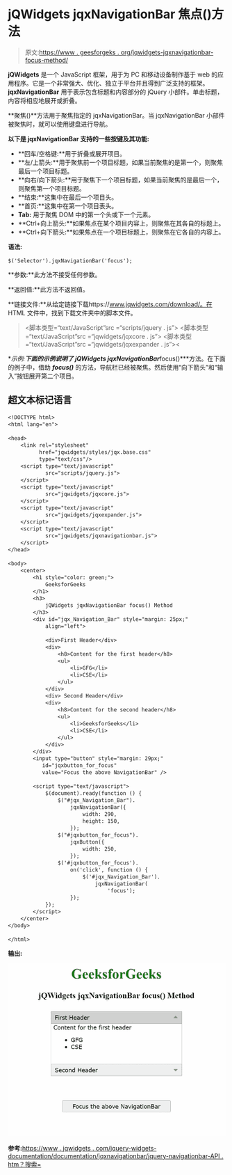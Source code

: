# jQWidgets jqxNavigationBar 焦点()方法

> 原文:[https://www . geesforgeks . org/jqwidgets-jqxnavigationbar-focus-method/](https://www.geeksforgeeks.org/jqwidgets-jqxnavigationbar-focus-method/)

**jQWidgets** 是一个 JavaScript 框架，用于为 PC 和移动设备制作基于 web 的应用程序。它是一个非常强大、优化、独立于平台并且得到广泛支持的框架。 **jqxNavigationBar** 用于表示包含标题和内容部分的 jQuery 小部件。单击标题，内容将相应地展开或折叠。

**聚焦()**方法用于聚焦指定的 jqxNavigationBar。当 jqxNavigationBar 小部件被聚焦时，就可以使用键盘进行导航。

**以下是 jqxNavigationBar 支持的一些按键及其功能:**

*   **回车/空格键:**用于折叠或展开项目。
*   **左/上箭头:**用于聚焦前一个项目标题，如果当前聚焦的是第一个，则聚焦最后一个项目标题。
*   **向右/向下箭头:**用于聚焦下一个项目标题，如果当前聚焦的是最后一个，则聚焦第一个项目标题。
*   **结束:**这集中在最后一个项目头。
*   **首页:**这集中在第一个项目表头。
*   **Tab:** 用于聚焦 DOM 中的第一个头或下一个元素。
*   **Ctrl+向上箭头:**如果焦点在某个项目内容上，则聚焦在其各自的标题上。
*   **Ctrl+向下箭头:**如果焦点在一个项目标题上，则聚焦在它各自的内容上。

**语法:**

```
$('Selector').jqxNavigationBar('focus');
```

**参数:**此方法不接受任何参数。

**返回值:**此方法不返回值。

**链接文件:**从给定链接下载https://www.jqwidgets.com/download/。在 HTML 文件中，找到下载文件夹中的脚本文件。

> <link rel="”stylesheet”" href="”jqwidgets/styles/jqx.base.css”" type="”text/css”">
> <脚本类型=“text/JavaScript”src =“scripts/jquery . js”></脚本>
> <脚本类型=“text/JavaScript”src =“jqwidgets/jqxcore . js”></脚本>
> <脚本类型=“text/JavaScript”src =“jqwidgets/jqxexpander . js”><

**示例:**下面的示例说明了 jQWidgets jqxNavigationBar***focus()***方法。在下面的例子中，借助 ***focus()*** 的方法，导航栏已经被聚焦。然后使用“向下箭头”和“输入”按钮展开第二个项目。

## 超文本标记语言

```
<!DOCTYPE html>
<html lang="en">

<head>
    <link rel="stylesheet" 
          href="jqwidgets/styles/jqx.base.css"
          type="text/css"/>
    <script type="text/javascript" 
            src="scripts/jquery.js">
    </script>
    <script type="text/javascript" 
            src="jqwidgets/jqxcore.js">
    </script>
    <script type="text/javascript" 
            src="jqwidgets/jqxexpander.js">
    </script>
    <script type="text/javascript" 
            src="jqwidgets/jqxnavigationbar.js">
    </script>
</head>

<body>
    <center>
        <h1 style="color: green;">
            GeeksforGeeks
        </h1>
        <h3>
            jQWidgets jqxNavigationBar focus() Method
        </h3>
        <div id="jqx_Navigation_Bar" style="margin: 25px;"
            align="left">

            <div>First Header</div>
            <div>
                <h8>Content for the first header</h8>
                <ul>
                    <li>GFG</li>
                    <li>CSE</li>
                </ul>
            </div>
            <div> Second Header</div>
            <div>
                <h8>Content for the second header</h8>
                <ul>
                    <li>GeeksforGeeks</li>
                    <li>CSE</li>
                </ul>
            </div>
        </div>
        <input type="button" style="margin: 29px;" 
           id="jqxbutton_for_focus" 
           value="Focus the above NavigationBar" />

        <script type="text/javascript">
            $(document).ready(function () {
                $("#jqx_Navigation_Bar").
                    jqxNavigationBar({
                        width: 290,
                        height: 150,
                    });
                $("#jqxbutton_for_focus").
                    jqxButton({
                        width: 250,
                    });
                $('#jqxbutton_for_focus').
                    on('click', function () {
                        $('#jqx_Navigation_Bar').
                            jqxNavigationBar(
                                'focus');
                    });
            });
        </script>
    </center>
</body>

</html>
```

**输出:**

![](img/e322ce45352b63fb5a0678424e55c2d8.png)

**参考:**[https://www . jqwidgets . com/jquery-widgets-documentation/documentation/jqxnavigationbar/jquery-navigationbar-API . htm？搜索=](https://www.jqwidgets.com/jquery-widgets-documentation/documentation/jqxnavigationbar/jquery-navigationbar-api.htm?search=)